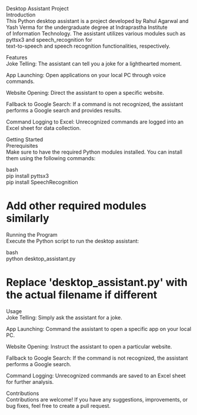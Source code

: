 Desktop Assistant Project<br>
Introduction<br>
This Python desktop assistant is a project developed by Rahul Agarwal and Yash Verma for the undergraduate degree at Indraprastha Institute<br> of Information Technology. The assistant utilizes various modules such as pyttsx3 and speech_recognition for<br> text-to-speech and speech recognition functionalities, respectively.

Features<br>
Joke Telling: The assistant can tell you a joke for a lighthearted moment.<br>

App Launching: Open applications on your local PC through voice commands.<br>

Website Opening: Direct the assistant to open a specific website.<br>

Fallback to Google Search: If a command is not recognized, the assistant performs a Google search and provides results.<br>

Command Logging to Excel: Unrecognized commands are logged into an Excel sheet for data collection.<br>

Getting Started<br>
Prerequisites<br>
Make sure to have the required Python modules installed. You can install them using the following commands:<br>

bash<br>
pip install pyttsx3<br>
pip install SpeechRecognition<br>
# Add other required modules similarly<br>
Running the Program<br>
Execute the Python script to run the desktop assistant:<br>

bash<br>
python desktop_assistant.py<br>
# Replace 'desktop_assistant.py' with the actual filename if different<br>
Usage<br>
Joke Telling: Simply ask the assistant for a joke.<br>

App Launching: Command the assistant to open a specific app on your local PC.<br>

Website Opening: Instruct the assistant to open a particular website.<br>

Fallback to Google Search: If the command is not recognized, the assistant performs a Google search.<br>

Command Logging: Unrecognized commands are saved to an Excel sheet for further analysis.<br>

Contributions<br>
Contributions are welcome! If you have any suggestions, improvements, or bug fixes, feel free to create a pull request.<br>
